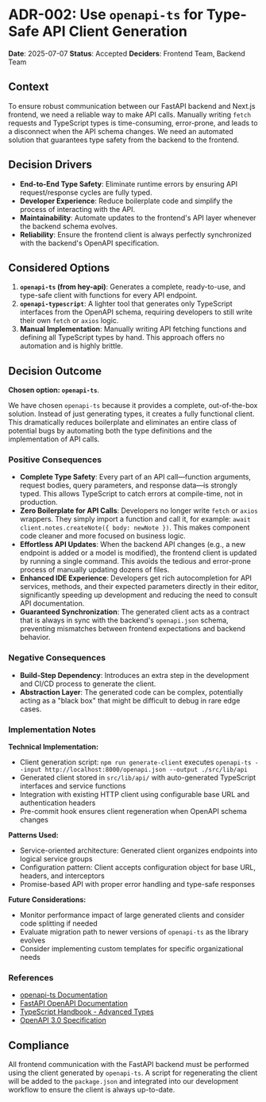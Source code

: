# ADR-002: Use `openapi-ts` for Type-Safe API Client Generation

**Date**: 2025-07-07
**Status**: Accepted
**Deciders**: Frontend Team, Backend Team

## Context

To ensure robust communication between our FastAPI backend and Next.js frontend, we need a reliable way to make API calls. Manually writing `fetch` requests and TypeScript types is time-consuming, error-prone, and leads to a disconnect when the API schema changes. We need an automated solution that guarantees type safety from the backend to the frontend.

## Decision Drivers

* **End-to-End Type Safety**: Eliminate runtime errors by ensuring API request/response cycles are fully typed.
* **Developer Experience**: Reduce boilerplate code and simplify the process of interacting with the API.
* **Maintainability**: Automate updates to the frontend's API layer whenever the backend schema evolves.
* **Reliability**: Ensure the frontend client is always perfectly synchronized with the backend's OpenAPI specification.

## Considered Options

1.  **`openapi-ts` (from hey-api)**: Generates a complete, ready-to-use, and type-safe client with functions for every API endpoint.
2.  **`openapi-typescript`**: A lighter tool that generates only TypeScript interfaces from the OpenAPI schema, requiring developers to still write their own `fetch` or `axios` logic.
3.  **Manual Implementation**: Manually writing API fetching functions and defining all TypeScript types by hand. This approach offers no automation and is highly brittle.

## Decision Outcome

**Chosen option: `openapi-ts`**.

We have chosen `openapi-ts` because it provides a complete, out-of-the-box solution. Instead of just generating types, it creates a fully functional client. This dramatically reduces boilerplate and eliminates an entire class of potential bugs by automating both the type definitions and the implementation of API calls.

### Positive Consequences

* **Complete Type Safety**: Every part of an API call—function arguments, request bodies, query parameters, and response data—is strongly typed. This allows TypeScript to catch errors at compile-time, not in production.
* **Zero Boilerplate for API Calls**: Developers no longer write `fetch` or `axios` wrappers. They simply import a function and call it, for example: `await client.notes.createNote({ body: newNote })`. This makes component code cleaner and more focused on business logic.
* **Effortless API Updates**: When the backend API changes (e.g., a new endpoint is added or a model is modified), the frontend client is updated by running a single command. This avoids the tedious and error-prone process of manually updating dozens of files.
* **Enhanced IDE Experience**: Developers get rich autocompletion for API services, methods, and their expected parameters directly in their editor, significantly speeding up development and reducing the need to consult API documentation.
* **Guaranteed Synchronization**: The generated client acts as a contract that is always in sync with the backend's `openapi.json` schema, preventing mismatches between frontend expectations and backend behavior.

### Negative Consequences

* **Build-Step Dependency**: Introduces an extra step in the development and CI/CD process to generate the client.
* **Abstraction Layer**: The generated code can be complex, potentially acting as a "black box" that might be difficult to debug in rare edge cases.
### Implementation Notes

**Technical Implementation:**
- Client generation script: `npm run generate-client` executes `openapi-ts --input http://localhost:8000/openapi.json --output ./src/lib/api`
- Generated client stored in `src/lib/api/` with auto-generated TypeScript interfaces and service functions
- Integration with existing HTTP client using configurable base URL and authentication headers
- Pre-commit hook ensures client regeneration when OpenAPI schema changes

**Patterns Used:**
- Service-oriented architecture: Generated client organizes endpoints into logical service groups
- Configuration pattern: Client accepts configuration object for base URL, headers, and interceptors
- Promise-based API with proper error handling and type-safe responses

**Future Considerations:**
- Monitor performance impact of large generated clients and consider code splitting if needed
- Evaluate migration path to newer versions of `openapi-ts` as the library evolves
- Consider implementing custom templates for specific organizational needs

### References

- [openapi-ts Documentation](https://github.com/hey-api/openapi-ts)
- [FastAPI OpenAPI Documentation](https://fastapi.tiangolo.com/tutorial/metadata/)
- [TypeScript Handbook - Advanced Types](https://www.typescriptlang.org/docs/handbook/2/types-from-types.html)
- [OpenAPI 3.0 Specification](https://swagger.io/specification/)

## Compliance

All frontend communication with the FastAPI backend must be performed using the client generated by `openapi-ts`. A script for regenerating the client will be added to the `package.json` and integrated into our development workflow to ensure the client is always up-to-date.